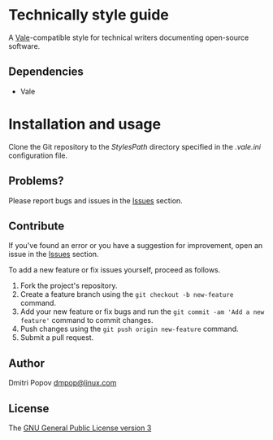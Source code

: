 # Technically style guide

A [Vale](https://vale.sh)-compatible style for technical writers documenting open-source software.

## Dependencies

- Vale


# Installation and usage

Clone the Git repository to the _StylesPath_ directory specified in the _.vale.ini_ configuration file.

## Problems?

Please report bugs and issues in the [Issues](https://github.com/dmpop/technically/issues) section.

## Contribute

If you've found an error or you have a suggestion for improvement, open an issue in the [Issues](https://github.com/dmpop/technically/issues) section.

To add a new feature or fix issues yourself, proceed as follows.

1. Fork the project's repository.
2. Create a feature branch using the `git checkout -b new-feature` command.
3. Add your new feature or fix bugs and run the `git commit -am 'Add a new feature'` command to commit changes.
4. Push changes using the `git push origin new-feature` command.
5. Submit a pull request.

## Author

Dmitri Popov [dmpop@linux.com](mailto:dmpop@linux.com)

## License

The [GNU General Public License version 3](http://www.gnu.org/licenses/gpl-3.0.en.html)
